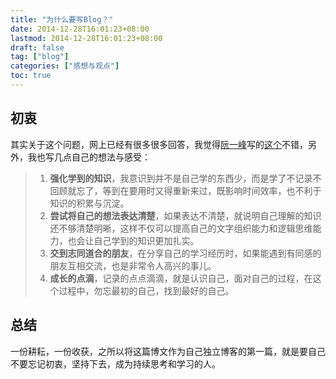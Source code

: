 ```yaml
---
title: "为什么要写Blog？"
date: 2014-12-28T16:01:23+08:00
lastmod: 2014-12-28T16:01:23+08:00
draft: false
tag: ["blog"]
categories: ["感想与观点"]
toc: true
---
```


## 初衷
其实关于这个问题，网上已经有很多很多回答，我觉得[阮一峰](http://www.ruanyifeng.com/home.html)写的[这个](http://www.ruanyifeng.com/blog/2006/12/why_i_keep_blogging.html)不错，另外，我也写几点自己的想法与感受：

> 1. **强化学到的知识**，我意识到并不是自己学的东西少，而是学了不记录不回顾就忘了，等到在要用时又得重新来过，既影响时间效率，也不利于知识的积累与沉淀。
> 2. **尝试将自己的想法表达清楚**，如果表达不清楚，就说明自己理解的知识还不够清楚明晰，这样不仅可以提高自己的文字组织能力和逻辑思维能力，也会让自己学到的知识更加扎实。
> 3. **交到志同道合的朋友**，在分享自己的学习经历时，如果能遇到有同感的朋友互相交流，也是非常令人高兴的事儿。
> 4. **成长的点滴**，记录的点点滴滴，就是认识自己，面对自己的过程，在这个过程中，勿忘最初的自己，找到最好的自己。

## 总结
一份耕耘，一份收获，之所以将这篇博文作为自己独立博客的第一篇，就是要自己不要忘记初衷，坚持下去，成为持续思考和学习的人。


